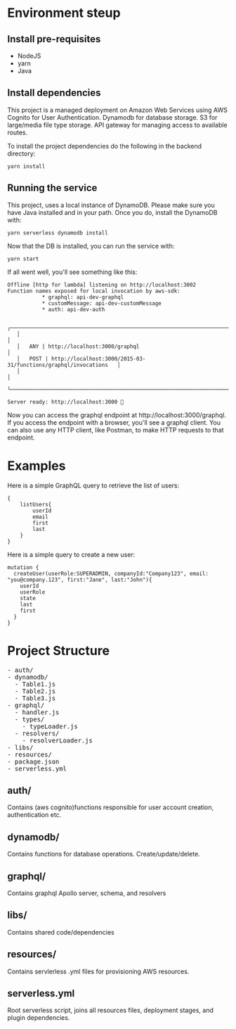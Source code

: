 
# Environment steup

## Install pre-requisites

* NodeJS
* yarn
* Java

## Install dependencies
This project is a managed deployment on Amazon Web Services using AWS Cognito for User Authentication. Dynamodb for database storage. S3 for large/media file type storage. API gateway for managing access to available routes.

To install the project dependencies do the following in the backend directory:

```
yarn install
```

## Running the service
This project, uses a local instance of DynamoDB. Please make sure you have Java installed and in your path. Once you do, install the DynamoDB with:

```
yarn serverless dynamodb install
```

Now that the DB is installed, you can run the service with:
<pre><code>yarn start</code></pre>

If all went well, you'll see something like this:

```
Offline [http for lambda] listening on http://localhost:3002
Function names exposed for local invocation by aws-sdk:
           * graphql: api-dev-graphql
           * customMessage: api-dev-customMessage
           * auth: api-dev-auth

   ┌───────────────────────────────────────────────────────────────────────────┐
   │                                                                           │
   │   ANY | http://localhost:3000/graphql                                     │
   │   POST | http://localhost:3000/2015-03-31/functions/graphql/invocations   │
   │                                                                           │
   └───────────────────────────────────────────────────────────────────────────┘

Server ready: http://localhost:3000 🚀
```

Now you can access the graphql endpoint at http://localhost:3000/graphql. If you access the endpoint with a browser, you'll see a graphql client. You can also use any HTTP client, like Postman, to make HTTP requests to that endpoint.

# Examples

Here is a simple GraphQL query to retrieve the list of users:

```
{
    listUsers{
        userId
        email
        first
        last
    }
}
```

Here is a simple query to create a new user:

```
mutation {
  createUser(userRole:SUPERADMIN, companyId:"Company123", email: "you@company.123", first:"Jane", last:"John"){
    userId
    userRole
    state
    last
    first
  }
}

```

# Project Structure
<pre>
- auth/  
- dynamodb/
  - Table1.js
  - Table2.js
  - Table3.js
- graphql/
  - handler.js
  - types/
    - typeLoader.js
  - resolvers/
    - resolverLoader.js
- libs/
- resources/
- package.json
- serverless.yml
</pre>

## auth/
Contains (aws cognito)functions responsible for user account creation, authentication etc.

## dynamodb/
Contains functions for database operations. Create/update/delete.

## graphql/
Contains graphql Apollo server, schema, and resolvers

## libs/ 
Contains shared code/dependencies

## resources/
Contains servlerless .yml files for provisioning AWS resources.

## serverless.yml
Root serverless script, joins all resources files, deployment stages, and plugin dependencies.
